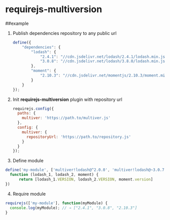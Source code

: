 requirejs-multiversion
======================

##example

1. Publish dependencies repository to any public url

	```js
	define({
        "dependencies": {
            "lodash": {
                "2.4.1": "//cdn.jsdelivr.net/lodash/2.4.1/lodash.min.js",
                "3.0.8": "//cdn.jsdelivr.net/lodash/3.8.0/lodash.min.js"
            },
            "moment": {
                "2.10.3": "//cdn.jsdelivr.net/momentjs/2.10.3/moment.min.js"
            }
        }
    });
	```

2. Init **requirejs-multiversion** plugin with repository url

	```js
	requirejs.config({
	  paths: {
	    multiver: 'https://path.to/multiver.js'
	  },
	  config: {
	    multiver: {
	      repositoryUrl: 'https://path.to/repository.js'
	    }
	  }
	});
	```

3. Define module

  ```js
  define('my-module', ['multiver!lodash@^2.0.0', 'multiver!lodash@~3.0.7', 'multiver!moment@2.10.3'],
    function (lodash_1, lodash_2, moment) {
        return [lodash_1.VERSION, lodash_2.VERSION, moment.version]
  })
  ```

4. Require module

  ```js
  requirejs(['my-module'], function(myModule) {
    console.log(myModule); // → ["2.4.1", "3.0.8", "2.10.3"]
  }
  ```